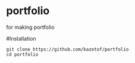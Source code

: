 # portfolio
for making portfolio

#Installation
 ```
 git clone https://github.com/kazetof/portfolio
 cd portfolio
 ```
